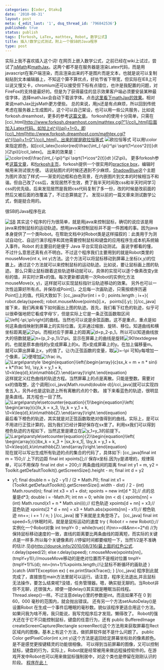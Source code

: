 ```yaml
---
categories: [Coder, Otaku]
date: '2010-08-31'
layout: post
meta: {_edit_last: '1', dsq_thread_id: '796842536'}
published: true
status: publish
tags: [forkosh, LaTex, mathtex, Robot, 数学公式]
title: 插入!数学公式测试，附上一个很SB的Java程序
type: post
---
```

实际上我不喜欢插入这个词!
在网页上嵌入数学公式，之前已经在wiki上试过，尝试了[jsMath](http://www.math.union.edu/~dpvc/jsmath/)和[mathJax](http://www.mathjax.org/)。这两个都不是在服务器是渲染Latex代码，而是用javascript在客户端渲染，而且渲染出来的不是图片而是文本，也就是说可以复制粘贴到文本编辑器上，不知这个算不算优点，好处节省下带宽，但实际在IE8上可以说又慢又卡，chromium还可以接受但下标有点错位，也许是我配置的问题，对FireFox的支持是最好的。但是为了获得最佳的显示效果客户端必须要安装某种最佳字体，选择mathJax会自动下载该字体。点击[这里看下mathJax的效果](http://dourok.info/mathjax/test/)。相对来说mathJax比jsMath更方便些。
总的来说，用js还是有点麻烦，所以回到传统考虑在服务器上生成图片。这个可以自己架设，也可以用一些公共服务，比如说forkosh.dreamhost，更多的参考[这篇文章](http://blog.chaoskey.com/2009/06/21/857)。
forkosh的使用十分简单，只需在[cci\_html]http://www.forkosh.dreamhost.com/mathtex.cgi?”[/cci\_html]后面加入Latex代码。如加上e\^{i\\pi}+1=0，即[cci\_html]http://www.forkosh.dreamhost.com/mathtex.cgi?e\^{i\\pi}+1=0”[/cci\_html]，出来的就是欧拉恒等式
![](http://www.forkosh.dreamhost.com/mathtex.cgi?\parstyle\color[rgb]{0.73,0.73,0.73}\colorbox[rgb]{0.067,0.067,0.067}{$e^{i\pi}+1=0$} "欧拉恒等式")
可以用\\color
来指定颜色，如[ccil\_latex]\\color{red}\\frac{\\int\_{-\\pi}\^\\pi
\\sqrt{1+\\cos\^2{t}}dt }{2\\pi}[/ccil\_latex]。
出来的效果是：![](http://www.forkosh.dreamhost.com/mathtex.cgi?%20\Large\parstyle\color{red}\colorbox[rgb]{0.067,0.067,0.067}{$\frac{\int_{-\pi}^\pi%20\sqrt{1+\cos^2{t}}dt%20}{2\pi}$}} "\color{red}\frac{\int_{-\pi}^\pi \sqrt{1+\cos^2{t}}dt }{2\pi}")。
更多forkosh参考[这篇文章](http://ggggqqqqihc.javaeye.com/blog/161957)，和[forkosh主页](http://www.forkosh.com/)，forkosh提供一个很实用的[practice
box](http://www.forkosh.com/mathtextutorial.html)，编辑时候用来测试很方便。
话说贴图片的时候还遇到不少麻烦，[ShadowBlue](http://interjc.net/dev/shadowblue)这个主题为图片添加了样式——渐变的边框和白色背景，在内嵌图片到文本的时候相当不和谐。但自己改了css后，发现居然不生效，费了我半天时间改css和半天时间学习css的优先级。后来发现居然是我把css代码复制了多一份，改的时候是改前面的然后又被后面的改覆盖了，不过总算搞定了。
发现以前的一篇文章来测试数学公式，倒是挺合用的。

很SB的Java程序在此

[![SB](http://dourok.info/wp-content/uploads/2010/08/9191a5cc799b343d01e928d8.jpg.png "SB")](http://dourok.info/wp-content/uploads/2010/08/9191a5cc799b343d01e928d8.jpg.png)
其实这个程序的行为很简单，就是用java来控制鼠标，确切的说应该是用java来控制鼠标的运动轨迹。想用java来控制鼠标并不是一件困难的事。因为java本身提供了一个类Robot。在帮助文档中对Robot类是这样描叙的：此类用于为测试自动化、自运行演示程序和其他需要控制鼠标和键盘的应用程序生成本机系统输入事件。Robot
的主要目的是便于 Java 平台实现自动测试。
虽说字都看的懂，不过什么意思还真有点不明白。不过这个程序我们主要用到的就是Robot类里的mouseMove(int
x, int
y)方法。这个方法可以将鼠标移动到屏幕上坐标(x,y)的位置上。通过这个方法就可以来控制鼠标的运动轨迹。比如说，要让鼠标画上图的轨迹。
那么只需让鼠标跟着这些轨迹移动就可以，具体的实现可以逐个像素改变y坐标的值，并实时计算x的值。每次更新都调用一次Robot的实例化方法mouseMove(x,
y)，这样就可以实现鼠标指针沿轨迹移动的效果。
另外也可以一次性运算好所有点。并保存成Point[]，之后每一次画轨迹，只需按顺序历遍Point[]上的值。代码大致如下:
[cc\_java]for(int i = 0 ; points.length ; i++){ robot.delay(speed);
robot.mouseMove(points[i].x， points[i].y); }[/cc\_java]
接下来，我们再来看下如何画出上图的轨迹。首先，我们看下红色的轨迹，似乎可以很牵强地把它看成字母’S’，但是实际上它是一条正弦函数取区间![](http://www.forkosh.dreamhost.com/mathtex.cgi?\parstyle\color[rgb]{0.73,0.73,0.73}\colorbox[rgb]{0.067,0.067,0.067}{$\left[-\pi,\pi\right]$} "\left[-\pi,\pi\right]")的曲线。当然也可以说是余弦函数。这不是重点，重点是如何这条曲线映射到屏幕上的实际位置。无非通过缩放、旋转、移位。知道曲线和横坐标距离是![](http://www.forkosh.dreamhost.com/mathtex.cgi?\parstyle\color[rgb]{0.73,0.73,0.73}\colorbox[rgb]{0.067,0.067,0.067}{$2\pi$} "2\pi")。而相对应于屏幕上的距离![](http://www.forkosh.dreamhost.com/mathtex.cgi?\parstyle\color[rgb]{0.73,0.73,0.73}\colorbox[rgb]{0.067,0.067,0.067}{$d=p_2-p_1$} "d=p_2-p_1")。所以可以知道曲线放大的倍数就是![](http://www.forkosh.dreamhost.com/mathtex.cgi?\parstyle\color[rgb]{0.73,0.73,0.73}\colorbox[rgb]{0.067,0.067,0.067}{$n=(p_2-p_1)/2\pi$} "n=(p_2-p_1)/2\pi")。显示在屏幕上的曲线是旋转![](http://www.forkosh.dreamhost.com/mathtex.cgi?\parstyle\color[rgb]{0.73,0.73,0.73}\colorbox[rgb]{0.067,0.067,0.067}{$90\textdegree$} "90\textdegree")的。也就是原本曲线的y变成屏幕上的x。而x变成屏幕上的y。在加上偏移量m。就可以算出屏幕上x，y的值了。让i为正弦函数的变量，取![](http://www.forkosh.dreamhost.com/mathtex.cgi?\parstyle\color[rgb]{0.73,0.73,0.73}\colorbox[rgb]{0.067,0.067,0.067}{$i=-\pi$} "i=-\pi")
可知y每增加一个像素，![](http://www.forkosh.dreamhost.com/mathtex.cgi?\parstyle\color[rgb]{0.73,0.73,0.73}\colorbox[rgb]{0.067,0.067,0.067}{$i$} "i")便增加![](http://www.forkosh.dreamhost.com/mathtex.cgi?\parstyle\color[rgb]{0.73,0.73,0.73}\colorbox[rgb]{0.067,0.067,0.067}{$%20\frac%20in$} "\frac in")。
![](http://www.forkosh.dreamhost.com/mathtex.cgi?\Large\parstyle\color[rgb]{0.73,0.73,0.73}\begin{equation}\left\{\begin{array}{c}sx_k%20=%20m%20+%20n%20*%20sin(i%20+%20k*\frac%201n),%20\\sy_k%20=%20y_1%20+%20k,%20\\0<k\leq{d},k\in\mathbb{Z}.\end{array}\right.\end{equation} "\Large\parstyle \begin{equation}\left\{\begin{array}{c}sx_k = m + n * sin(i + k*\frac 1n), \\sy_k = y_1 + k, \\0<k\leq{d},k\in\mathbb{Z}.\end{array}\right.\end{equation}")
这样就定义红色曲线的轨迹方程。当然屏幕上的点是离散。只能是整数。需要对sx的值取整，这个调用[cci\_java]Math.round(double
d)[/cci\_java]就可以实现四舍五入，另外d也是这轨迹上所有离散的点的个数。
接下来看蓝色的轨迹，很明显是条直线。其方程也一目了然。
![](http://www.forkosh.dreamhost.com/mathtex.cgi?\Large\parstyle\color[rgb]{0.73,0.73,0.73}\setcounter{equation}{1}\begin{equation}\left\{%20\begin{array}{c}lx_k%20=%20x_3,%20\\ly_k%20=%20y_1%20+%20k,%20\\0<k\leq{d},k\in\mathbb{Z}.\end{array}\right.\end{equation} "\Large\parstyle\setcounter{equation}{1}\begin{equation}\left\{ \begin{array}{c}lx_k = x_3, \\ly_k = y_1 + k, \\0<k\leq{d},k\in\mathbb{Z}.\end{array}\right.\end{equation}")
最后看下橙色的轨迹，其实就是对正弦函数取绝对值得到的曲线。实际上，是可以不用进行正弦计算的，因为我们已经计算好保存在sx里了。利用sx我们可以得到橙色轨迹的方程如下，当然这里是建立在![](http://www.forkosh.dreamhost.com/mathtex.cgi?\parstyle\color[rgb]{0.73,0.73,0.73}\colorbox[rgb]{0.067,0.067,0.067}{$y_1=y_3$} "y_1=y_3")的前提下。
![](http://www.forkosh.dreamhost.com/mathtex.cgi?\Large\parstyle\color[rgb]{0.73,0.73,0.73}\setcounter{equation}{2}\begin{equation}\left\{%20\begin{array}{c}bx_k%20=%20x_3%20+%20|sx_k-x_1|,%20%20\\by_k%20=%20y_1%20+%20k,%20%20\\0<k\leq{d},k\in\mathbb{Z}.\end{array}\right.\end{equation} "\Large\parstyle\setcounter{equation}{2}\begin{equation}\left\{ \begin{array}{c}bx_k = x_3 + |sx_k-x_1|,  \\by_k = y_1 + k,  \\0<k\leq{d},k\in\mathbb{Z}.\end{array}\right.\end{equation}")
现在就可以写出生成所有轨迹的点的集合的代码了，具体如下: [cc\_java]final
int m = 150;// 上下的边距 final int xpoints[];//
保存x坐标.因为y是递增的，规律简单，可以不用保存 final int dist = 200;//
两条曲线间的距离 final int y1 = m, y2 =
Toolkit.getDefaultToolkit().getScreenSize().height - m; final int d = y2
- y1; final double n = (y2 - y1) / (2 \* Math.PI); final int x1 =
(Toolkit.getDefaultToolkit().getScreenSize().width - dist) / 2 - (int)
Math.round(n); final int x3 = x1 + dist; xpoints = new int[d \* 3];//
点的总量是d\*3; double i = -Math.PI; int nn = 0; while (nn \< d) {
xpoints[nn] = (int) Math.round(x1 + n \* Math.sin(i));// 红色轨迹
xpoints[d + nn] = x3;// 蓝色轨迹 xpoints[2 \* d + nn] = x3 +
Math.abs(xpoints[nn] - x1);// 橙色轨迹 nn++; i += 1 / n; } [/cc\_java]
接下来就是主角登场了。 [cc\_java] final int
speed=5;//休眠时间，就是是鼠标运动的速度 try { Robot r = new
Robot();//实例化一个Robot对象 int tmpY= 0 ; while(true){
if(nn\>=d&&nn\<=2\*d)
//为保持鼠标移动速度的一致，直线的距离要比两条曲线的距离短，而实际的关键点是一样多.所以每个关键像素的
//停留时间都要缩短一下，当然1/2是不准确的估计.见@http://dourok.info/2010/08/316/最上面的红色公式.
r.delay(speed/2); else r.delay(speed);
r.mouseMove(xpoints[nn]，(tmpY+y1));//mouseMove移动的是绝对位置而不是相对位置
tmpY=(tmpY+1)%(d); nn=(nn+1)%xpoints.length;//让鼠标不断循环的画轨迹 }
}catch (AWTException ex) { ex.printStackTrace(); } [/cc\_java]
程序到此就完成了，直接放在main方法里就可以运行。请注意，程序无法退出,并且鼠标无法操作，要怎么结束呢?没错，任务管理器。嗯，确实挺无聊的。当Robot非但不无聊，还很强大，顺便一提delay()其实就是睡眠当前线程。Thread.sleep()一样。不过注意delay()里的参数是int。而且如果不在
0 到 60，000 毫秒的范围内，就会抛出错误。
还有另一个方法setAutoDelay()是设置Robot
在生成一个事件后睡眠的毫秒数。貌似该程序更适合用这个方法。如果问我为啥不用，我只能说，我写完程序后才发现。懒得改了。
Robot的强大还在于它不只能控制鼠标，键盘的任意行为，还有 public
BufferedImage createScreenCapture(Rectangle
screenRect)这个方法用来获取屏幕在Rect区域内的图像。基本上有这个方法，做抓屏软件就不是什么问题了。
public Color getPixelColor(int x,int
y)这个方法是返回给定屏幕坐标处的像素颜色。是不是感觉更按键精灵的功能很相像。
可以得到当前屏幕的图像，又可以控制鼠标，键盘的行为，实际上，Robot就是经常被用来做远程操控软件的。在游戏开发中Robot也可以用来做鼠标强制居中，对这个类也是停留在刚刚认识的阶段。
[程序在此！](http://dourok.info/wp-content/uploads/2010/09/Robot.jar)
